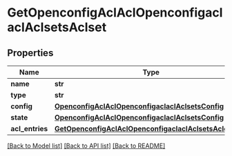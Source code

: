 # GetOpenconfigAclAclOpenconfigaclaclAclsetsAclset

## Properties
Name | Type | Description | Notes
------------ | ------------- | ------------- | -------------
**name** | **str** |  | 
**type** | **str** |  | 
**config** | [**OpenconfigAclAclOpenconfigaclaclAclsetsConfig**](OpenconfigAclAclOpenconfigaclaclAclsetsConfig.md) |  | [optional] 
**state** | [**OpenconfigAclAclOpenconfigaclaclAclsetsConfig**](OpenconfigAclAclOpenconfigaclaclAclsetsConfig.md) |  | [optional] 
**acl_entries** | [**GetOpenconfigAclAclOpenconfigaclaclAclsetsAclentries**](GetOpenconfigAclAclOpenconfigaclaclAclsetsAclentries.md) |  | [optional] 

[[Back to Model list]](../README.md#documentation-for-models) [[Back to API list]](../README.md#documentation-for-api-endpoints) [[Back to README]](../README.md)


